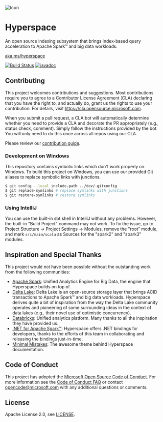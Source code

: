 ![Icon](https://github.com/rapoth/hyperspace/blob/master/docs/assets/images/hyperspace-small-banner.png?raw=true)

# Hyperspace

An open source indexing subsystem that brings index-based query acceleration to Apache Spark™ and big data workloads.

[aka.ms/hyperspace](https://aka.ms/hyperspace)

[![Build Status](https://dev.azure.com/ossspark/public/_apis/build/status/microsoft.hyperspace?branchName=master)](https://dev.azure.com/ossspark/public/_build/latest?definitionId=3&branchName=master)
[![javadoc](https://javadoc.io/badge2/com.microsoft.hyperspace/hyperspace-core_2.12/javadoc.svg)](https://javadoc.io/doc/com.microsoft.hyperspace/hyperspace-core_2.12/latest/com/microsoft/hyperspace/index.html)

## Contributing

This project welcomes contributions and suggestions.  Most contributions require you to agree to a
Contributor License Agreement (CLA) declaring that you have the right to, and actually do, grant us
the rights to use your contribution. For details, visit https://cla.opensource.microsoft.com.

When you submit a pull request, a CLA bot will automatically determine whether you need to provide
a CLA and decorate the PR appropriately (e.g., status check, comment). Simply follow the instructions
provided by the bot. You will only need to do this once across all repos using our CLA.

Please review our [contribution guide](CONTRIBUTING.md).

### Development on Windows

This repository contains symbolic links which don't work properly on Windows. To build this project on Windows, you can use our provided Git aliases to replace symbolic links with junctions.

```sh
$ git config --local include.path ../dev/.gitconfig
$ git replace-symlinks # replace symlinks with junctions
$ git restore-symlinks # restore symlinks
```

### Using IntelliJ

You can use the built-in sbt shell in IntelliJ without any problems. However, the built-in "Build Project" command may not work. To fix the issue, go to Project Structure -> Project Settings -> Modules, remove the "root" module, and mark `src/main/scala` as Sources for the "spark2" and "spark3" modules.

## Inspiration and Special Thanks

This project would not have been possible without the outstanding work from the following communities:

- [Apache Spark](https://spark.apache.org/): Unified Analytics Engine for Big Data, the engine that 
  Hyperspace builds on top of.
- [Delta Lake](https://delta.io): Delta Lake is an open-source storage layer that brings ACID 
  transactions to Apache Spark™ and big data workloads. Hyperspace derives quite a bit of inspiration 
  from the way the Delta Lake community operates and pioneering of some surrounding ideas in the 
  context of data lakes (e.g., their novel use of optimistic concurrency). 
- [Databricks](https://databricks.com/): Unified analytics platform. Many thanks to all the inspiration 
  they have provided us.
- [.NET for Apache Spark™](https://github.com/dotnet/spark): Hyperspace offers .NET bindings for 
  developers, thanks to the efforts of this team in collaborating and releasing the bindings just-in-time.
- [Minimal Mistakes](https://github.com/mmistakes/minimal-mistakes): The awesome theme behind 
  Hyperspace documentation. 

## Code of Conduct

This project has adopted the [Microsoft Open Source Code of Conduct](https://opensource.microsoft.com/codeofconduct/).
For more information see the [Code of Conduct FAQ](https://opensource.microsoft.com/codeofconduct/faq/) or
contact [opencode@microsoft.com](mailto:opencode@microsoft.com) with any additional questions or comments.

## License

Apache License 2.0, see [LICENSE](https://github.com/microsoft/hyperspace/blob/master/LICENSE).
